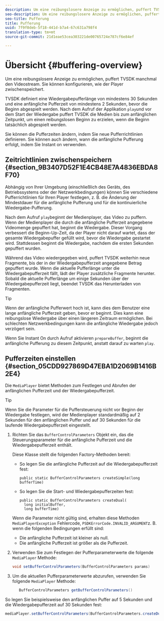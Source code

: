 ```yaml
---
description: Um eine reibungslosere Anzeige zu ermöglichen, puffert TVSDK manchmal den Videostream. Sie können konfigurieren, wie der Player zwischenspeichert.
seo-description: Um eine reibungslosere Anzeige zu ermöglichen, puffert TVSDK manchmal den Videostream. Sie können konfigurieren, wie der Player zwischenspeichert.
seo-title: Pufferung
title: Pufferung
uuid: 7f9f0deb-5f18-441d-b7a4-67c631a798f4
translation-type: tm+mt
source-git-commit: 21d1eae53cea303221de00765724e787cf6e84ef

---
```



# Übersicht {#buffering-overview}

Um eine reibungslosere Anzeige zu ermöglichen, puffert TVSDK manchmal den Videostream. Sie können konfigurieren, wie der Player zwischenspeichert.

TVSDK definiert eine Wiedergabepufferlänge von mindestens 30 Sekunden und eine anfängliche Pufferzeit von mindestens 2 Sekunden, bevor die Beginn abgespielt werden. Nach dem Aufruf der Applikation `play`und vor dem Start der Wiedergabe puffert TVSDK die Medien bis zum anfänglichen Zeitpunkt, um einen reibungslosen Beginn zu erzielen, wenn die Beginn tatsächlich abgespielt werden.

Sie können die Pufferzeiten ändern, indem Sie neue Pufferrichtlinien definieren. Sie können auch ändern, wann die anfängliche Pufferung erfolgt, indem Sie Instant on verwenden.

## Zeitrichtlinien zwischenspeichern {#section_9B3407D52F1E4CB48E7A4836EBDA8F70}

Abhängig von Ihrer Umgebung (einschließlich des Geräts, des Betriebssystems oder der Netzwerkbedingungen) können Sie verschiedene Pufferrichtlinien für Ihren Player festlegen, z. B. die Änderung der Mindestdauer für die anfängliche Pufferung und für die kontinuierliche Wiedergabe-Pufferung.

Nach dem Aufruf `play`beginnt der Medienplayer, das Video zu puffern. Wenn der Medienplayer die durch die anfängliche Pufferzeit angegebene Videomenge gepuffert hat, beginnt die Wiedergabe. Dieser Vorgang verbessert die Beginn-Up-Zeit, da der Player nicht darauf wartet, dass der gesamte Wiedergabepuffer gefüllt wird, bevor die Wiedergabe gestartet wird. Stattdessen beginnt die Wiedergabe, nachdem die ersten Sekunden gepuffert wurden.

Während das Video wiedergegeben wird, puffert TVSDK weiterhin neue Fragmente, bis der in der Wiedergabepufferzeit angegebene Betrag gepuffert wurde. Wenn die aktuelle Pufferlänge unter die Wiedergabepufferzeit fällt, lädt der Player zusätzliche Fragmente herunter. Sobald die aktuelle Pufferlänge um einige Sekunden über der Wiedergabepufferzeit liegt, beendet TVSDK das Herunterladen von Fragmenten.

>[!TIP]
>
>Wenn der anfängliche Pufferwert hoch ist, kann dies dem Benutzer eine lange anfängliche Pufferzeit geben, bevor er beginnt. Dies kann eine reibungslose Wiedergabe über einen längeren Zeitraum ermöglichen. Bei schlechten Netzwerkbedingungen kann die anfängliche Wiedergabe jedoch verzögert sein.

Wenn Sie Instant On durch Aufruf aktivieren `prepareBuffer`, beginnt die anfängliche Pufferung zu diesem Zeitpunkt, anstatt darauf zu warten `play`.

## Pufferzeiten einstellen {#section_05CDD927869D47EBA1D2069B1416B2E4}

Die `MediaPlayer` bietet Methoden zum Festlegen und Abrufen der anfänglichen Pufferzeit und der Wiedergabepufferzeit.

>[!TIP]
>
>Wenn Sie die Parameter für die Puffersteuerung nicht vor Beginn der Wiedergabe festlegen, wird der Medienplayer standardmäßig auf 2 Sekunden für den anfänglichen Puffer und auf 30 Sekunden für die laufende Wiedergabepufferzeit eingestellt.

1. Richten Sie das `BufferControlParameters` Objekt ein, das die Steuerungsparameter für die anfängliche Pufferzeit und die Wiedergabepufferzeit enthält.

   Diese Klasse stellt die folgenden Factory-Methoden bereit:

   * So legen Sie die anfängliche Pufferzeit auf die Wiedergabepufferzeit fest:

      ```
      public static BufferControlParameters createSimple(long bufferTime)
      ```

   * So legen Sie die Start- und Wiedergabepufferzeiten fest:

      ```
      public static BufferControlParameters createDual( 
        long initialBuffer,  
        long bufferTime)
      ```
   Wenn die Parameter nicht gültig sind, erhalten diese Methoden `MediaPlayerException` Fehlercode, `PSDKErrorCode.INVALID_ARGUMENT`z. B. wenn die folgenden Bedingungen erfüllt sind:

   * Die anfängliche Pufferzeit ist kleiner als null.
   * Die anfängliche Pufferzeit ist größer als die Pufferzeit.


1. Verwenden Sie zum Festlegen der Pufferparameterwerte die folgende `MediaPlayer` Methode:

   ```java
   void setBufferControlParameters(BufferControlParameters params)
   ```

1. Um die aktuellen Pufferparameterwerte abzurufen, verwenden Sie folgende `MediaPlayer` Methode:

   ```java
      BufferControlParameters getBufferControlParameters()  
   ```

<!--<a id="example_DE0580B3AD404635825D3301C1F096B6"></a>-->

So legen Sie beispielsweise den anfänglichen Puffer auf 5 Sekunden und die Wiedergabepufferzeit auf 30 Sekunden fest:

```java
mediaPlayer.setBufferControlParameters(BufferControlParameters.createDual(5000, 30000));
```
